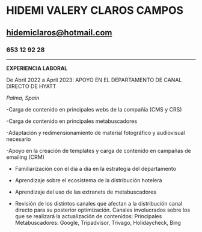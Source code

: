 # **HIDEMI VALERY CLAROS CAMPOS**


## **hidemiclaros@hotmail.com**


### 653 12 92 28


****************************************************************************************************

**EXPERIENCIA LABORAL**


De Abril 2022 a April 2023: APOYO EN EL DEPARTAMENTO DE CANAL DIRECTO DE HYATT     


_Palma, Spain_


-Carga de contenido en principales webs de la compañía (CMS y CRS)


-Carga de contenido en principales metabuscadores


-Adaptación y redimensionamiento de material fotográfico y audiovisual necesario


-Apoyo en la creación de templates y carga de contenido en campañas de emailing (CRM)


- Familiarización con el día a día en la estrategia del departamento


- Aprendizaje sobre el ecosistema de la distribución hotelera


- Aprendizaje del uso de las extranets de metabuscadores


- Revisión de los distintos canales que afectan a la distribución canal directo para su posterior optimización. Canales
involucrados sobre los que se realizará la actualización de contenidos: Principales Metabuscadores: Google, Tripadvisor, Trivago, Holidaycheck, Bing
